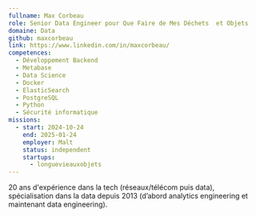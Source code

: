 ```yaml
---
fullname: Max Corbeau
role: Senior Data Engineer pour Que Faire de Mes Déchets  et Objets
domaine: Data
github: maxcorbeau
link: https://www.linkedin.com/in/maxcorbeau/
competences:
  - Développement Backend
  - Metabase
  - Data Science
  - Docker
  - ElasticSearch
  - PostgreSQL
  - Python
  - Sécurité informatique
missions:
  - start: 2024-10-24
    end: 2025-01-24
    employer: Malt
    status: independent
    startups:
      - longuevieauxobjets
---
```

20 ans d'expérience dans la tech (réseaux/télécom puis data), spécialisation dans la data depuis 2013 (d’abord analytics engineering et maintenant data engineering).